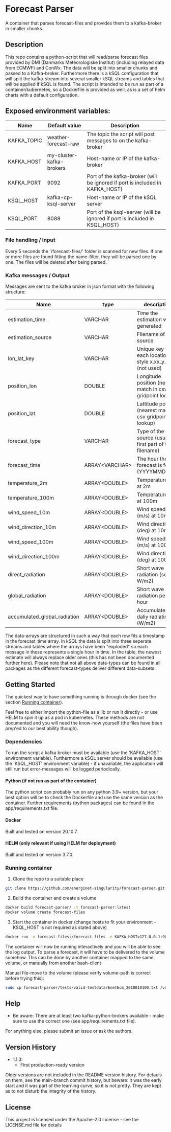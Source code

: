 # Forecast Parser

A container that parses forecast-files and provides them to a kafka-broker in smaller chunks.

## Description

This repo contains a python-script that will read/parse forecast files provided by DMI (Danmarks Meteorologiske Institut) (including relayed data from ECMWF) and ConWx. The data will be split into smaller chunks and passed to a Kafka-broker. Furthermore there is a kSQL configuration that will split the kafka-stream into several smaller kSQL streams and tables that will be applied if kSQL is found. The script is intended to be run as part of a container/kubernetes, so a Dockerfile is provided as well, as is a set of helm charts with a default configuration.

## Exposed environment variables:

| Name | Default value | Description |
|--|--|--|
|KAFKA_TOPIC|weather-forecast-raw|The topic the script will post messages to on the kafka-broker|
|KAFKA_HOST|my-cluster-kafka-brokers|Host-name or IP of the kafka-broker|
|KAFKA_PORT|9092|Port of the kafka-broker (will be ignored if port is included in KAFKA_HOST)|
|KSQL_HOST|kafka-cp-ksql-server|Host-name or IP of the kSQL server|
|KSQL_PORT|8088|Port of the ksql-server (will be ignored if port is included in KSQL_HOST)|

### File handling / Input

Every 5 seconds the '/forecast-files/' folder is scanned for new files. If one or more files are found fitting the name-filter, they will be parsed one by one. The files will be deleted after being parsed.

### Kafka messages / Output

Messages are sent to the kafka broker in json format with the following structure:

| Name | type | description |
|--|--|--|
|estimation_time|VARCHAR|Time the estimation was generated|
|estimation_source|VARCHAR|Filename of the source|
|lon_lat_key|VARCHAR|Unique key for each location in style x.xx_y.yy (not used)|
|position_lon|DOUBLE|Longitude position (nearest match in csv gridpoint lookup)|
|position_lat|DOUBLE|Lattitude position (nearest match in csv gridpoint lookup)|
|forecast_type|VARCHAR|Type of the source (usually first part of the filename)|
|forecast_time|ARRAY\<VARCHAR\>|The hour the forecast is for (YYYYMMDDHH)|
|temperature_2m|ARRAY\<DOUBLE\>|Temperature (K) at 2m|
|temperature_100m|ARRAY\<DOUBLE\>|Temperature (K) at 100m|
|wind_speed_10m|ARRAY\<DOUBLE\>|Wind speed (m/s) at 10m|
|wind_direction_10m|ARRAY\<DOUBLE\>|Wind direction (deg) at 10m|
|wind_speed_100m|ARRAY\<DOUBLE\>|Wind speed (m/s) at 100m|
|wind_direction_100m|ARRAY\<DOUBLE\>|Wind direction (deg) at 100m|
|direct_radiation|ARRAY\<DOUBLE\>|Short wave radiation (solar W/m2)|
|global_radiation|ARRAY\<DOUBLE\>|Short wave radiation per hour|
|accumulated_global_radiation|ARRAY\<DOUBLE\>|Accumulated daliy radiation (W/m2)|

The data-arrays are structured in such a way that each row fits a timestamp in the forecast_time array. In kSQL the data is split into three seperate streams and tables where the arrays have been "exploded" so each message in these represents a single hour in time. In the table, the newest estimate will always replace older ones (this has not been documented further here). Please note that not all above data-types can be found in all packages as the different forecast-types deliver different data-subsets.

## Getting Started

The quickest way to have something running is through docker (see the section [Running container](#running-container)).

Feel free to either import the python-file as a lib or run it directly - or use HELM to spin it up as a pod in kubernetes. These methods are not documented and you will need the know-how yourself (the files have been prep'ed to our best ability though).

### Dependencies

To run the script a kafka broker must be available (use the 'KAFKA_HOST' environment variable). Furthermore a kSQL server should be available (use the 'KSQL_HOST' environment variable) - if unavaliable, the application will still run but error-messages will be logged periodically.

#### Python (if not run as part of the container)

The python script can probably run on any python 3.9+ version, but your best option will be to check the Dockerfile and use the same version as the container. Further requirements (python packages) can be found in the app/requirements.txt file.

#### Docker

Built and tested on version 20.10.7.

#### HELM (only relevant if using HELM for deployment)

Built and tested on version 3.7.0.

### Running container

1. Clone the repo to a suitable place
````bash
git clone https://github.com/energinet-singularity/forecast-parser.git
````

2. Build the container and create a volume
````bash
docker build forecast-parser/ -t forecast-parser:latest
docker volume create forecast-files
````

3. Start the container in docker (change hosts to fit your environment - KSQL_HOST is not required as stated above)
````bash
docker run -v forecast-files:/forecast-files -e KAFKA_HOST=127.0.0.1:9092 -e KSQL_HOST=127.0.0.1:8088 -it --rm forecast-parser:latest
````
The container will now be running interactively and you will be able to see the log output. To parse a forecast, it will have to be delivered to the volume somehow. This can be done by another container mapped to the same volume, or manually from another bash-client

Manual file-move to the volume (please verify volume-path is correct before trying this):
````bash
sudo cp forecast-parser/tests/valid-testdata/EnetEcm_2010010100.txt /var/lib/docker/volumes/forecast-files/_data/
````

## Help

* Be aware: There are at least two kafka-python-brokers available - make sure to use the correct one (see app/requirements.txt file).

For anything else, please submit an issue or ask the authors.

## Version History

* 1.1.3:
    * First production-ready version
    <!---* See [commit change]() or See [release history]()--->

Older versions are not included in the README version history. For detauls on them, see the main-branch commit history, but beware: it was the early start and it was part of the learning curve, so it is not pretty. They are kept as to not disturb the integrity of the history.

## License

This project is licensed under the Apache-2.0 License - see the LICENSE.md file for details
